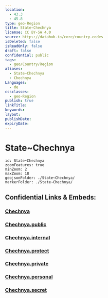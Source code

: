 ```yaml
---
location:
  - 43.3
  - 45.8
type: geo-Region
title: State~Chechnya
license: CC BY-SA 4.0
source: https://datahub.io/core/country-codes
isDeleted: false
isReadOnly: false
draft: false
confidential: public
tags:
  - geo/Country/Region
aliases:
  - State~Chechnya
  - Chechnya
Languages:
  - de
cssclasses:
  - geo-Region
publish: true
linkTitle:
keywords:
layout:
publishDate:
expiryDate:
---
```


# State~Chechnya

```leaflet
id: State~Chechnya
zoomFeatures: true 
minZoom: 2 
maxZoom: 18
geojsonFolder: ./State~Chechnya/
markerFolder: ./State~Chechnya/
```


## Confidential Links & Embeds: 

### [Chechnya](/_Standards/Earth/Continent/Europe/Europe~East/Russia/Russia~NorthCaucasus/Chechnya.md) 

### [Chechnya.public](/_public/Earth/Continent/Europe/Europe~East/Russia/Russia~NorthCaucasus/Chechnya.public.md) 

### [Chechnya.internal](/_internal/Earth/Continent/Europe/Europe~East/Russia/Russia~NorthCaucasus/Chechnya.internal.md) 

### [Chechnya.protect](/_protect/Earth/Continent/Europe/Europe~East/Russia/Russia~NorthCaucasus/Chechnya.protect.md) 

### [Chechnya.private](/_private/Earth/Continent/Europe/Europe~East/Russia/Russia~NorthCaucasus/Chechnya.private.md) 

### [Chechnya.personal](/_personal/Earth/Continent/Europe/Europe~East/Russia/Russia~NorthCaucasus/Chechnya.personal.md) 

### [Chechnya.secret](/_secret/Earth/Continent/Europe/Europe~East/Russia/Russia~NorthCaucasus/Chechnya.secret.md)

